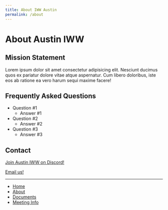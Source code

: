 ```yaml
---
title: About IWW Austin
permalink: /about
---
```


# About Austin IWW
## Mission Statement
Lorem ipsum dolor sit amet consectetur adipisicing elit. Nesciunt ducimus quos ex pariatur dolore vitae atque 
aspernatur. Cum libero doloribus, iste eos ab ratione ea vero harum sequi maxime facere!

## Frequently Asked Questions
- Question #1
    - Answer #1
- Question #2
    - Answer #2
- Question #3
    - Answer #3

## Contact
[Join Austin IWW on Discord!](https://discord.gg)

[Email us!](mailto:validemail@iwwaustin.com)

---
- [Home](index.md)
- [About](about.md)
- [Documents](documents.md)
- [Meeting Info](meetings.md)